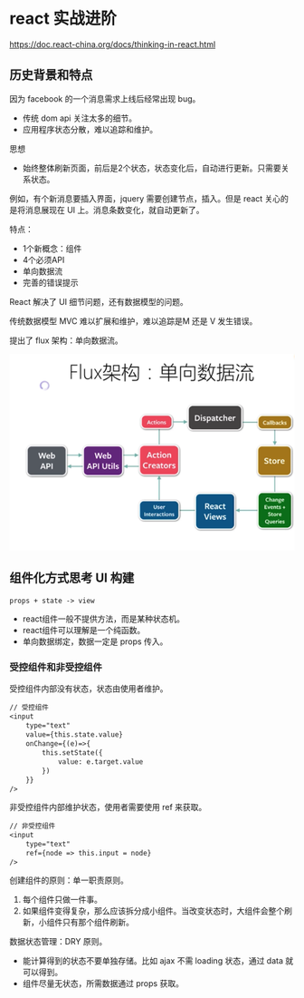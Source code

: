 # react 实战进阶

https://doc.react-china.org/docs/thinking-in-react.html

## 历史背景和特点

因为 facebook 的一个消息需求上线后经常出现 bug。

- 传统 dom api 关注太多的细节。
- 应用程序状态分散，难以追踪和维护。

思想
- 始终整体刷新页面，前后是2个状态，状态变化后，自动进行更新。只需要关系状态。

例如，有个新消息要插入界面，jquery 需要创建节点，插入。但是 react 关心的是将消息展现在 UI 上。消息条数变化，就自动更新了。

特点：
- 1个新概念：组件
- 4个必须API
- 单向数据流
- 完善的错误提示

React 解决了 UI 细节问题，还有数据模型的问题。

传统数据模型 MVC 难以扩展和维护，难以追踪是M 还是 V 发生错误。

提出了 flux 架构：单向数据流。

![](./imgs/flux.png)


## 组件化方式思考 UI 构建

```
props + state -> view
```

- react组件一般不提供方法，而是某种状态机。
- react组件可以理解是一个纯函数。
- 单向数据绑定，数据一定是 props 传入。

### 受控组件和非受控组件

受控组件内部没有状态，状态由使用者维护。

```
// 受控组件
<input
    type="text"
    value={this.state.value}
    onChange={(e)=>{
        this.setState({
            value: e.target.value
        })
    }}
/>
```

非受控组件内部维护状态，使用者需要使用 ref 来获取。

```
// 非受控组件
<input
    type="text"
    ref={node => this.input = node}
/>
```

创建组件的原则：单一职责原则。
1. 每个组件只做一件事。
2. 如果组件变得复杂，那么应该拆分成小组件。当改变状态时，大组件会整个刷新，小组件只有那个组件刷新。

数据状态管理：DRY 原则。
- 能计算得到的状态不要单独存储。比如 ajax 不需 loading 状态，通过 data 就可以得到。
- 组件尽量无状态，所需数据通过 props 获取。

























